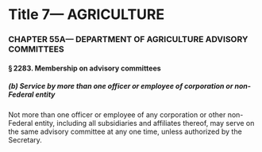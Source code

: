 
# Title 7— AGRICULTURE
### CHAPTER 55A— DEPARTMENT OF AGRICULTURE ADVISORY COMMITTEES
#### § 2283. Membership on advisory committees
##### (b) Service by more than one officer or employee of corporation or non-Federal entity

Not more than one officer or employee of any corporation or other non-Federal entity, including all subsidiaries and affiliates thereof, may serve on the same advisory committee at any one time, unless authorized by the Secretary.
